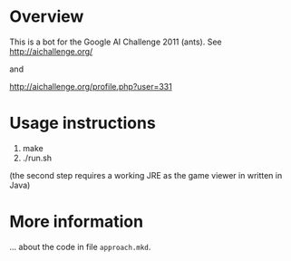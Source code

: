 
# Overview

This is a bot for the Google AI Challenge 2011 (ants). See
http://aichallenge.org/

and

http://aichallenge.org/profile.php?user=331

# Usage instructions

1) make
2) ./run.sh

(the second step requires a working JRE as the game viewer in written in Java)

# More information

... about the code in file `approach.mkd`.

